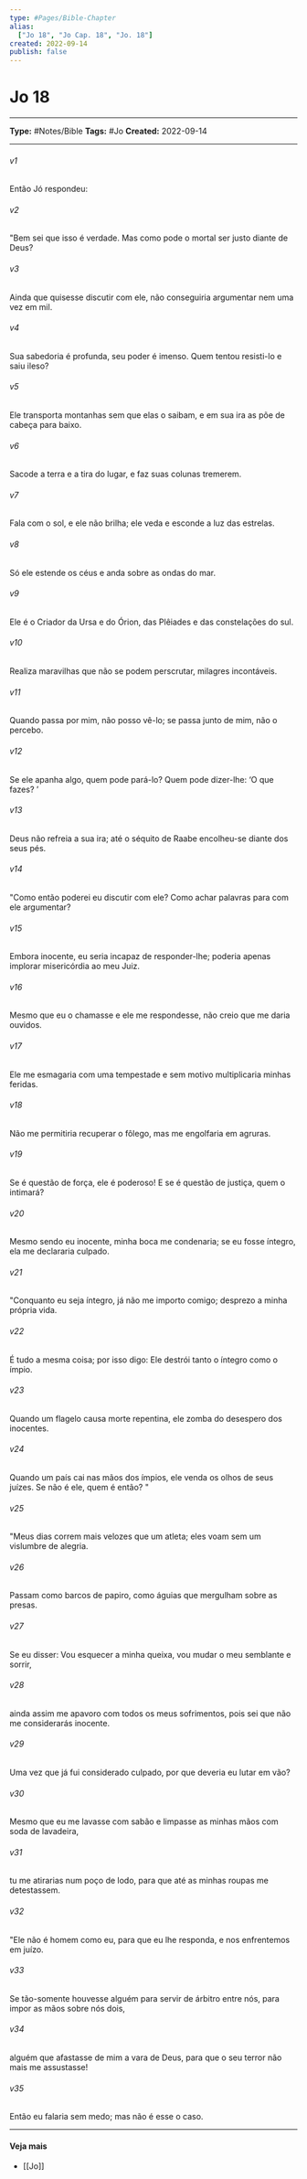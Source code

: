 ```yaml
---
type: #Pages/Bible-Chapter
alias:
  ["Jo 18", "Jo Cap. 18", "Jo. 18"]
created: 2022-09-14
publish: false
---
```


# Jo 18

---

**Type:** #Notes/Bible
**Tags:** #Jo
**Created:** 2022-09-14

---

###### v1
Então Jó respondeu:
###### v2
"Bem sei que isso é verdade. Mas como pode o mortal ser justo diante de Deus?
###### v3
Ainda que quisesse discutir com ele, não conseguiria argumentar nem uma vez em mil.
###### v4
Sua sabedoria é profunda, seu poder é imenso. Quem tentou resisti-lo e saiu ileso?
###### v5
Ele transporta montanhas sem que elas o saibam, e em sua ira as põe de cabeça para baixo.
###### v6
Sacode a terra e a tira do lugar, e faz suas colunas tremerem.
###### v7
Fala com o sol, e ele não brilha; ele veda e esconde a luz das estrelas.
###### v8
Só ele estende os céus e anda sobre as ondas do mar.
###### v9
Ele é o Criador da Ursa e do Órion, das Plêiades e das constelações do sul.
###### v10
Realiza maravilhas que não se podem perscrutar, milagres incontáveis.
###### v11
Quando passa por mim, não posso vê-lo; se passa junto de mim, não o percebo.
###### v12
Se ele apanha algo, quem pode pará-lo? Quem pode dizer-lhe: ‘O que fazes? ’
###### v13
Deus não refreia a sua ira; até o séquito de Raabe encolheu-se diante dos seus pés.
###### v14
"Como então poderei eu discutir com ele? Como achar palavras para com ele argumentar?
###### v15
Embora inocente, eu seria incapaz de responder-lhe; poderia apenas implorar misericórdia ao meu Juiz.
###### v16
Mesmo que eu o chamasse e ele me respondesse, não creio que me daria ouvidos.
###### v17
Ele me esmagaria com uma tempestade e sem motivo multiplicaria minhas feridas.
###### v18
Não me permitiria recuperar o fôlego, mas me engolfaria em agruras.
###### v19
Se é questão de força, ele é poderoso! E se é questão de justiça, quem o intimará?
###### v20
Mesmo sendo eu inocente, minha boca me condenaria; se eu fosse íntegro, ela me declararia culpado.
###### v21
"Conquanto eu seja íntegro, já não me importo comigo; desprezo a minha própria vida.
###### v22
É tudo a mesma coisa; por isso digo: Ele destrói tanto o íntegro como o ímpio.
###### v23
Quando um flagelo causa morte repentina, ele zomba do desespero dos inocentes.
###### v24
Quando um país cai nas mãos dos ímpios, ele venda os olhos de seus juízes. Se não é ele, quem é então? "
###### v25
"Meus dias correm mais velozes que um atleta; eles voam sem um vislumbre de alegria.
###### v26
Passam como barcos de papiro, como águias que mergulham sobre as presas.
###### v27
Se eu disser: Vou esquecer a minha queixa, vou mudar o meu semblante e sorrir,
###### v28
ainda assim me apavoro com todos os meus sofrimentos, pois sei que não me considerarás inocente.
###### v29
Uma vez que já fui considerado culpado, por que deveria eu lutar em vão?
###### v30
Mesmo que eu me lavasse com sabão e limpasse as minhas mãos com soda de lavadeira,
###### v31
tu me atirarias num poço de lodo, para que até as minhas roupas me detestassem.
###### v32
"Ele não é homem como eu, para que eu lhe responda, e nos enfrentemos em juízo.
###### v33
Se tão-somente houvesse alguém para servir de árbitro entre nós, para impor as mãos sobre nós dois,
###### v34
alguém que afastasse de mim a vara de Deus, para que o seu terror não mais me assustasse!
###### v35
Então eu falaria sem medo; mas não é esse o caso.  


---

#### Veja mais

- [[Jo]]
